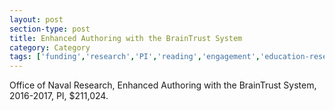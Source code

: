 ```yaml
---
layout: post
section-type: post
title: Enhanced Authoring with the BrainTrust System
category: Category
tags: ['funding','research','PI','reading','engagement','education-research','its','nlp','semantics','discourse','braintrust']
---
```

Office of Naval Research, Enhanced Authoring with the BrainTrust System, 2016-2017, PI, $211,024.
